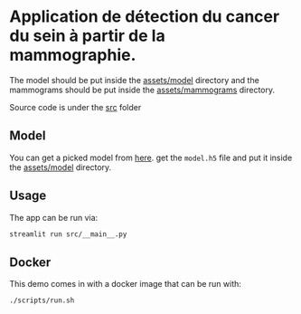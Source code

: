 # Application de détection du cancer du sein à partir de la mammographie.

The model should be put inside the [assets/model](./assets/model/) directory and the mammograms should be put inside the [assets/mammograms](./assets/mammograms/) directory.

Source code is under the [src](./src/) folder

## Model

You can get a picked model from [here](https://github.com/gomu-gomu/ma-dl-projet-1/releases/latest). get the `model.h5` file and put it inside the [assets/model](./assets/model/) directory.

## Usage

The app can be run via:

```sh
streamlit run src/__main__.py
```

## Docker

This demo comes in with a docker image that can be run with:

```sh
./scripts/run.sh
```